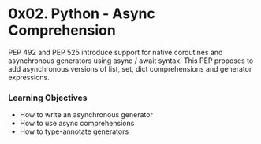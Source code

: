 # 0x02. Python - Async Comprehension

PEP 492 and PEP 525 introduce support for native coroutines and asynchronous generators using async / await syntax. This PEP proposes to add asynchronous versions of list, set, dict comprehensions and generator expressions.

### Learning Objectives

- How to write an asynchronous generator
- How to use async comprehensions
- How to type-annotate generators
